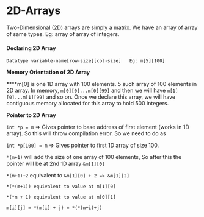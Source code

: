 # 2D-Arrays

Two-Dimensional \(2D\) arrays are simply a matrix. We have an array of array of same types. Eg: array of array of integers.

#### Declaring 2D Array

`Datatype variable-name[row-size][col-size]   Eg: m[5][100]`

**Memory Orientation of 2D Array**

 ****m\[0\] is one 1D array with 100 elements. 5 such array of 100 elements in 2D array. In memory, `m[0][0]...m[0][99]` and then we will have `m[1][0]...m[1][99]` and so on. Once we declare this array, we will have contiguous memory allocated for this array to hold 500 integers.

**Pointer to 2D Array**

`int *p = m`     =&gt; Gives pointer to base address of first element \(works in 1D array\). So this will throw compilation error. So we need to do as

`int *p[100] = m`   =&gt; Gives pointer to first 1D array of size 100.

`*(m+1)` will add the size of one array of 100 elements, So after this the pointer will be at 2nd 1D array `&m[1][0]`

`*(m+1)+2`  equivalent to `&m[1][0] + 2 => &m[1][2]`

`*(*(m+1)) equivalent to value at m[1][0]`

`*(*m + 1) equivalent to value at m[0][1]`

`m[i][j] = *(m[i] + j) = *(*(m+i)+j)`

   



